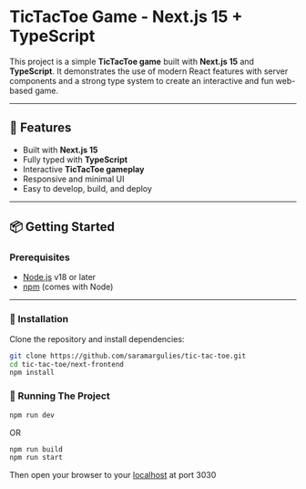 # TicTacToe Game - Next.js 15 + TypeScript

This project is a simple **TicTacToe game** built with **Next.js 15** and **TypeScript**. It demonstrates the use of modern React features with server components and a strong type system to create an interactive and fun web-based game.

---

## 🚀 Features

- Built with **Next.js 15**
- Fully typed with **TypeScript**
- Interactive **TicTacToe gameplay**
- Responsive and minimal UI
- Easy to develop, build, and deploy

---

## 📦 Getting Started

### Prerequisites

- [Node.js](https://nodejs.org/) v18 or later
- [npm](https://www.npmjs.com/) (comes with Node)

---

### 🔧 Installation

Clone the repository and install dependencies:

```bash
git clone https://github.com/saramargulies/tic-tac-toe.git
cd tic-tac-toe/next-frontend
npm install
```

### 🏃 Running The Project
```bash
npm run dev
```
OR
```bash
npm run build
npm run start
```
Then open your browser to your [localhost](http://localhost:3030) at port 3030
